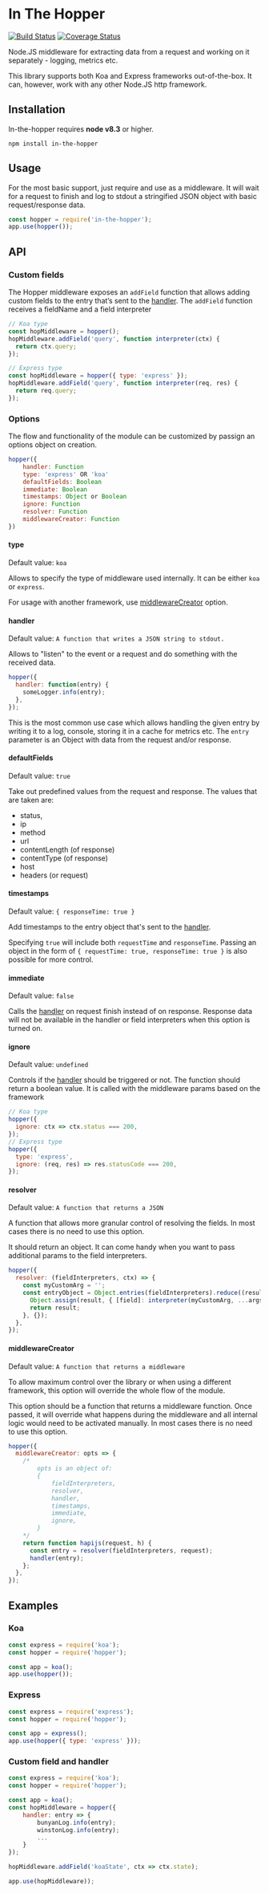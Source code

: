 # In The Hopper

[![Build Status](https://travis-ci.org/slavab89/in-the-hopper.svg?branch=master)](https://travis-ci.org/slavab89/in-the-hopper)
[![Coverage Status](https://coveralls.io/repos/github/slavab89/in-the-hopper/badge.svg?branch=master)](https://coveralls.io/github/slavab89/in-the-hopper?branch=ci)

Node.JS middleware for extracting data from a request and working on it separately - logging, metrics etc.

This library supports both Koa and Express frameworks out-of-the-box. It can, however, work with any other Node.JS http framework.

## Installation

In-the-hopper requires **node v8.3** or higher.

```
npm install in-the-hopper
```

## Usage

For the most basic support, just require and use as a middleware. It will wait for a request to finish and log to stdout a stringified JSON object with basic request/response data.

```js
const hopper = require('in-the-hopper');
app.use(hopper());
```

## API

### Custom fields

The Hopper middleware exposes an `addField` function that allows adding custom fields to the entry that’s sent to the [handler](#handler).
The `addField` function receives a fieldName and a field interpreter

```js
// Koa type
const hopMiddleware = hopper();
hopMiddleware.addField('query', function interpreter(ctx) {
  return ctx.query;
});

// Express type
const hopMiddleware = hopper({ type: 'express' });
hopMiddleware.addField('query', function interpreter(req, res) {
  return req.query;
});
```

### Options

The flow and functionality of the module can be customized by passign an options object on creation.

```js
hopper({
	handler: Function
	type: 'express' OR 'koa'
	defaultFields: Boolean
	immediate: Boolean
	timestamps: Object or Boolean
	ignore: Function
	resolver: Function
	middlewareCreator: Function
})
```

#### type

Default value: `koa`

Allows to specify the type of middleware used internally.
It can be either `koa` or `express`.

For usage with another framework, use [middlewareCreator](#middlewareCreator) option.

#### handler

Default value: `A function that writes a JSON string to stdout.`

Allows to "listen" to the event or a request and do something with the received data.

```js
hopper({
  handler: function(entry) {
    someLogger.info(entry);
  },
});
```

This is the most common use case which allows handling the given entry by writing it to a log, console, storing it in a cache for metrics etc.
The `entry` parameter is an Object with data from the request and/or response.

#### defaultFields

Default value: `true`

Take out predefined values from the request and response.
The values that are taken are:

* status,
* ip
* method
* url
* contentLength (of response)
* contentType (of response)
* host
* headers (or request)

#### timestamps

Default value: `{ responseTime: true }`

Add timestamps to the entry object that's sent to the [handler](#handler).

Specifying `true` will include both `requestTime` and `responseTime`. Passing an object in the form of `{ requestTime: true, responseTime: true }` is also possible for more control.

#### immediate

Default value: `false`

Calls the [handler](#handler) on request finish instead of on response. Response data will not be available in the handler or field interpreters when this option is turned on.

#### ignore

Default value: `undefined`

Controls if the [handler](#handler) should be triggered or not.
The function should return a boolean value. It is called with the middleware params based on the framework

```js
// Koa type
hopper({
  ignore: ctx => ctx.status === 200,
});
// Express type
hopper({
  type: 'express',
  ignore: (req, res) => res.statusCode === 200,
});
```

#### resolver

Default value: `A function that returns a JSON`

A function that allows more granular control of resolving the fields. In most cases there is no need to use this option.

It should return an object.
It can come handy when you want to pass additional params to the field interpreters.

```js
hopper({
  resolver: (fieldInterpreters, ctx) => {
    const myCustomArg = '';
    const entryObject = Object.entries(fieldInterpreters).reduce((result, [field, interpreter]) => {
      Object.assign(result, { [field]: interpreter(myCustomArg, ...args) });
      return result;
    }, {});
  },
});
```

#### middlewareCreator

Default value: `A function that returns a middleware`

To allow maximum control over the library or when using a different framework, this option will override the whole flow of the module.

This option should be a function that returns a middleware function.
Once passed, it will override what happens during the middleware and all internal logic would need to be activated manually. In most cases there is no need to use this option.

```js
hopper({
  middlewareCreator: opts => {
    /*
		opts is an object of:
		{
			fieldInterpreters,
			resolver,
			handler,
			timestamps,
			immediate,
			ignore,
		}
    */
    return function hapijs(request, h) {
      const entry = resolver(fieldInterpreters, request);
      handler(entry);
    };
  },
});
```

## Examples

### Koa

```js
const express = require('koa');
const hopper = require('hopper');

const app = koa();
app.use(hopper());
```

### Express

```js
const express = require('express');
const hopper = require('hopper');

const app = express();
app.use(hopper({ type: 'express' }));
```

### Custom field and handler

```js
const express = require('koa');
const hopper = require('hopper');

const app = koa();
const hopMiddleware = hopper({
	handler: entry => {
		bunyanLog.info(entry);
		winstonLog.info(entry);
		...
	}
});

hopMiddleware.addField('koaState', ctx => ctx.state);

app.use(hopMiddleware));
```
